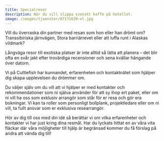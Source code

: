 ```yaml
---
title: Specialresor
description: När du vill slippa svenskt kaffe på hotellet.
image: /images/tjaenster/87171629-xl.jpg
---
```


Vill du överraska din partner med resan som hon eller han drömt om? Transsibiriska j&auml;rnv&auml;gen, Stora barri&auml;rrevet eller att luffa runt i Alaskas vildmark?

L&aring;ngv&auml;ga resor till exotiska platser &auml;r inte alltid s&aring; l&auml;tta att planera – det blir ofta en sv&aring;r jakt efter trov&auml;rdiga recensioner och sena kv&auml;llar h&auml;ngande över datorn.&nbsp;

Vi p&aring; Cuttlefish har kunnandet, erfarenheten och kontaktn&auml;tet som hj&auml;lper dig skapa upplevelsen du drömmer om.

Du v&auml;ljer sj&auml;lv om du vill att vi hj&auml;lper er med kontakter och rekommendationer som ni sj&auml;lva anv&auml;nder för att sy ihop ert paket, eller om ni vill ha oss som exklusiv arrangör som st&aring;r för er resa och gör era bokningar. Vi kan ta roller som personligt bollplank, projektledare eller om ni vill, ta fullt ansvar som er exklusiva researrangör.

Hör av dig till oss med din id&eacute; s&aring; ber&auml;ttar vi om vilka erfarenheter och kontakter vi har just kring dina resm&aring;l. Har du lyckats hittat en av v&aring;ra vita fl&auml;ckar d&auml;r v&aring;ra möjligheter till hj&auml;lp &auml;r begr&auml;nsad kommer du f&aring; förslag p&aring; andra att v&auml;nda dig till\!

&nbsp;